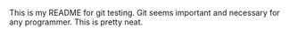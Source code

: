 This is my README for git testing.
Git seems important and necessary for any programmer.
This is pretty neat.